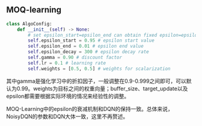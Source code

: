 



## MOQ-learning

```python
class AlgoConfig:
    def __init__(self) -> None:
        # set epsilon_start=epsilon_end can obtain fixed epsilon=epsilon_end
        self.epsilon_start = 0.95 # epsilon start value
        self.epsilon_end = 0.01 # epsilon end value
        self.epsilon_decay = 300 # epsilon decay rate
        self.gamma = 0.90 # discount factor
        self.lr = 0.1 # learning rate
        self.weights = [0.5, 0.5] # weights for scalarization
```




其中gamma是强化学习中的折扣因子，一般调整在0.9-0.999之间即可，可以默认为0.99。weights为目标之间的权重向量；buffer_size、target_update以及epsilon都需要根据实际环境的情况来经验性的调整。

MOQ-Learning中的epsilon的衰减机制和DQN的保持一致。总体来说，NoisyDQN的参数和DQN大体一致，这里不再赘述。

